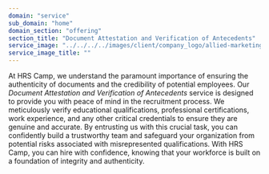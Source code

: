 ```yaml
---
domain: "service"
sub_domain: "home"
domain_section: "offering"
section_title: "Document Attestation and Verification of Antecedents"
service_image: "../../../../images/client/company_logo/allied-marketing.png"
service_image_title: ""
---
```


At HRS Camp, we understand the paramount importance of ensuring the authenticity of documents and the credibility of potential employees. Our *Document Attestation and Verification of Antecedents* service is designed to provide you with peace of mind in the recruitment process. We meticulously verify educational qualifications, professional certifications, work experience, and any other critical credentials to ensure they are genuine and accurate. By entrusting us with this crucial task, you can confidently build a trustworthy team and safeguard your organization from potential risks associated with misrepresented qualifications. With HRS Camp, you can hire with confidence, knowing that your workforce is built on a foundation of integrity and authenticity.